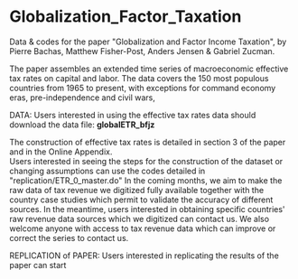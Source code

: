 # Globalization_Factor_Taxation
Data & codes for the paper "Globalization and Factor Income Taxation", by Pierre Bachas, Matthew Fisher-Post, Anders Jensen & Gabriel Zucman.

The paper assembles an extended time series of macroeconomic effective tax rates on capital and labor.
The data covers the 150 most populous countries from 1965 to present, with exceptions for command economy eras, pre-independence and civil wars, 

DATA: Users interested in using the effective tax rates data should download the data file: **globalETR_bfjz**

The construction of effective tax rates is detailed in section 3 of the paper and in the Online Appendix.  
Users interested in seeing the steps for the construction of the dataset or changing assumptions can use the codes detailed in "replication/ETR_0_master.do" 
In the coming months, we aim to make the raw data of tax revenue we digitized fully available together with the country case studies which permit to validate the accuracy of different sources. In the meantime, users interested in obtaining specific countries' raw revenue data sources which we digitized can contact us. 
We also welcome anyone with access to tax revenue data which can improve or correct the series to contact us. 

REPLICATION of PAPER: 
Users interested in replicating the results of the paper can start 






